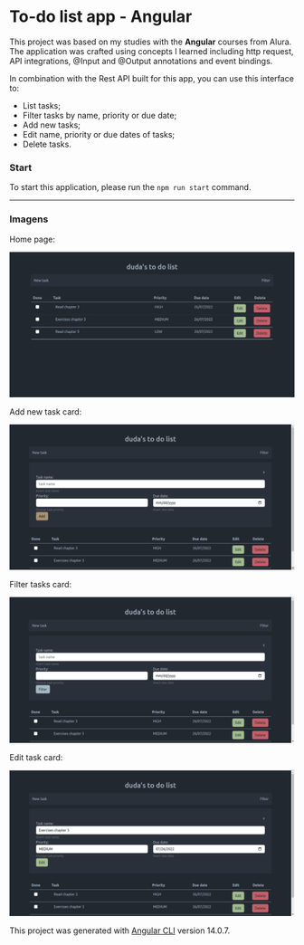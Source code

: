 # To-do list app - Angular

This project was based on my studies with the **Angular** courses from Alura. The application was crafted using concepts I learned including http request, API integrations, @Input and @Output annotations and event bindings.

In combination with the Rest API built for this app, you can use this interface to:

- List tasks;
- Filter tasks by name, priority or due date;
- Add new tasks;
- Edit name, priority or due dates of tasks;
- Delete tasks.

### Start

To start this application, please run the `npm run start` command.

---

### Imagens

Home page:

![home](images/home.png)

Add new task card:

![add](images/add.png)

Filter tasks card:

![filter](images/filter.png)

Edit task card:

![edit](images/edit.png)

This project was generated with [Angular CLI](https://github.com/angular/angular-cli) version 14.0.7.
